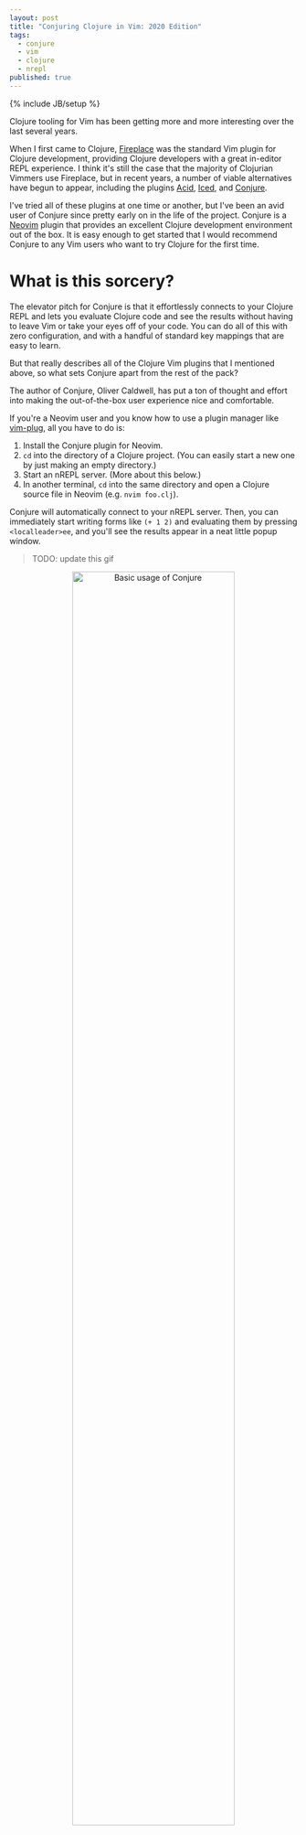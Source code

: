```yaml
---
layout: post
title: "Conjuring Clojure in Vim: 2020 Edition"
tags:
  - conjure
  - vim
  - clojure
  - nrepl
published: true
---
```


{% include JB/setup %}

Clojure tooling for Vim has been getting more and more interesting over the last
several years.

When I first came to Clojure, [Fireplace][fireplace] was the standard Vim plugin
for Clojure development, providing Clojure developers with a great in-editor
REPL experience. I think it's still the case that the majority of Clojurian
Vimmers use Fireplace, but in recent years, a number of viable alternatives
have begun to appear, including the plugins [Acid][acid], [Iced][iced], and
[Conjure][conjure].

I've tried all of these plugins at one time or another, but I've been an avid
user of Conjure since pretty early on in the life of the project. Conjure is a
[Neovim][neovim] plugin that provides an excellent Clojure development
environment out of the box. It is easy enough to get started that I would
recommend Conjure to any Vim users who want to try Clojure for the first time.

# What is this sorcery?

The elevator pitch for Conjure is that it effortlessly connects to your Clojure
REPL and lets you evaluate Clojure code and see the results without having to
leave Vim or take your eyes off of your code. You can do all of this with zero
configuration, and with a handful of standard key mappings that are easy to
learn.

But that really describes all of the Clojure Vim plugins that I mentioned above,
so what sets Conjure apart from the rest of the pack?

The author of Conjure, Oliver Caldwell, has put a ton of thought and effort into
making the out-of-the-box user experience nice and comfortable.

If you're a Neovim user and you know how to use a plugin manager like
[vim-plug], all you have to do is:

1. Install the Conjure plugin for Neovim.
2. `cd` into the directory of a Clojure project. (You can easily start a new one
   by just making an empty directory.)
3. Start an nREPL server. (More about this below.)
4. In another terminal, `cd` into the same directory and open a Clojure source
   file in Neovim (e.g. `nvim foo.clj`).

Conjure will automatically connect to your nREPL server. Then, you can
immediately start writing forms like `(+ 1 2)` and evaluating them by pressing
`<localleader>ee`, and you'll see the results appear in a neat little popup
window.

> TODO: update this gif
<center>
<img src="{{ site.url }}/assets/2019-11-21-conjure-basic-usage.gif"
     title="Basic usage of Conjure"
     width="75%">
</center>

# nREPL and you

If you're new to Clojure, you might not be familiar with what an nREPL server
is, or how to start one.

An [nREPL][nrepl] is a type of REPL ([Read-Eval-Print Loop][repl]) that operates
over the network and integrates easily with external tools like Conjure.

There are a handful of existing build tools for Clojure: [Leiningen][lein],
[Boot][boot], and the [official Clojure CLI][clj]. If you're working on an
existing Clojure project, you can determine which one of these to use based on
what type of configuration file you find at the top level of the project:

* If there is a `project.clj` file, it's a Leiningen project.
* If there is a `build.boot` file, it's a Boot project.
* If there is a `deps.edn` file, it's a Clojure CLI project.

If you're starting a new project, I recommend the official Clojure CLI. It's
easy to get started. `deps.edn` is optional, you can just evaluate the command
below to start an nREPL server and you're off to the races.

Depending on the build tool you're using, run one of the following commands to
start an nREPL server:

{% highlight bash %}
# Leiningen
lein repl

# Boot
boot repl

# Clojure CLI
clojure -Sdeps '{:deps {nrepl/nrepl {:mvn/version "LATEST"}}}' -m nrepl.cmdline
{% endhighlight %}

> That Clojure CLI command is a mouthful! I recommend establishing an alias in
> your personal `deps.edn` file, [as described here][nrepl-alias]. Then the
> command is shorter:
>
> `clojure -A:nREPL -m nrepl.cmdline`
>
> ---
>
> In [my own personal `deps.edn` setup][dave-deps-edn], I have an `nrepl-server`
> alias that includes the `-m nrepl.cmdline` part too, which allows me to run an
> even shorter command:
>
> `clojure -A:nrepl-server`

# Bringing in dependencies

Your "project file" (`project.clj`, `build.boot` or `deps.edn`, depending on
which build tool you're using) allows you to specify what Clojure libraries your
project depends on.

The gif below shows how you can use the popular [clj-http] library to make an
HTTP request and print the response. The first step is to create a `deps.edn`
file that looks like this:

{% highlight clojure %}
{:deps
 {clj-http {:mvn/version "3.10.1"}}}
{% endhighlight %}

Then, simply start your nREPL server and start editing some code!

> TODO: update this gif
<center>
<img src="{{ site.url }}/assets/2019-11-21-conjure-clj-http.gif"
     title="Using clj-http via Conjure to fetch ASCII cat art from the internet"
     width="75%">
</center>

> TODO: continue reviewing the old blog post below and updating it as needed

# A refreshing experience

Conjure provides a convenient way to reload code that changed in your prepl via
`clojure.tools.namespace/refresh`. Ordinarily, you would need to include
clojure.tools.namespace as a dependency in your project in order to do that, but
through clever use of [mranderson], Conjure automatically injects the dependency
into your prepl connection. That means refreshing your REPL is always just a few
keystrokes away!

I haven't tended to use clojure.tools.namespace refreshing much in the past, but
since the feature was added to Conjure, I've found myself using it more and more
because it's right there under my fingertips and it requires no setup. It's
really handy for those times when I've changed a bunch of code and I don't
remember exactly what I changed; I can simply reload everything by pressing
`<localleader>rr`.

You can even configure Conjure at the project level to run hooks before and
after refresh, which can be handy when you're developing something that you
might want to restart every time you make changes, like a web server.

# Casting spells

One day, in the `#conjure` channel on [Clojurians slack][clj-slack], an
off-the-cuff discussion about re-evaluating the same form over and over again
during development led to an intriguing new Conjure feature called "eval at
mark."

This feature is also affectionately known as the "spellbook" feature because it
lets you evaluate any number of predefined Clojure forms, on demand, just by
pressing a few keys. I've been using this feature a lot since it was introduced,
and I love it!

In a typical workflow, I might set the mark `F` at a function call in a scratch
namespace, and then I can call that function from anywhere, e.g. while I'm
editing code in another namespace, by pressing `<localleader>emF`.

This sort of workflow helps a lot in common scenarios where I'm testing the
behavior of a function that I'm writing, and that function itself calls a number
of other functions that are defined in other namespaces. Sometimes, in the heat
of development, I end up jumping around through a bunch of different files as
I'm chasing a bug or implementing a complex feature.

Previously, I had to jump back into my scratch namespace everytime I wanted to
re-evaluate a form that calls the function I'm testing. Now, I can stay where I
am in the implementation code and just press:

* `<localleader>rr` to reload all of the code that changed, then

* `<localleader>emF` to re-eval the form at mark `F`

<center>
<img src="{{ site.url }}/assets/2019-11-21-conjure-eval-at-mark.gif"
     title="Using Conjure's 'eval at mark' feature"
     width="75%">
</center>

# Try it!

If you're a Vim-using Clojurist or a Clojure-using Vimmer, hopefully I've
inspired you to give [Conjure][conjure] a try. Go ahead, it's fun!

# Notes

1. Write a new blog post about how the new version of Conjure is even
   better.
2. Update the previous blog post to include a link to the new one.

# Comments?

Reply to [this tweet][tweet] with any comments, questions, etc.!

[tweet]: https://twitter.com/dave_yarwood/status/FIXME

[fireplace]: https://github.com/tpope/vim-fireplace
[acid]: https://github.com/clojure-vim/acid.nvim
[iced]: https://github.com/liquidz/vim-iced
[conjure]: https://github.com/Olical/conjure
[neovim]: https://neovim.io/
[vim-plug]: https://github.com/junegunn/vim-plug
[nrepl]: https://nrepl.org
[nrepl-alias]: https://nrepl.org/nrepl/0.8/usage/server.html
[dave-deps-edn]: https://github.com/daveyarwood/dotfiles/blob/90d989e0a0cf23f6c4e7bcb4258d315b2e40f14a/clojure/deps.edn#L8-L10
[repl]: https://en.wikipedia.org/wiki/Read%E2%80%93eval%E2%80%93print_loop
[lein]: https://leiningen.org/
[boot]: https://github.com/boot-clj/boot
[clj]: https://clojure.org/guides/getting_started
[clj-cli]: https://clojure.org/guides/deps_and_cli
[clj-http]: https://github.com/dakrone/clj-http
[clj-slack]: http://clojurians.net/

